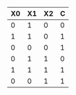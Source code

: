 | X0 | X1 | X2 | C  |
| -- | -- | -- | -- |
|  0 |  1 |  0 |  0 |
|  1 |  1 |  0 |  1 |
|  0 |  0 |  0 |  1 |
|  0 |  1 |  1 |  0 |
|  1 |  1 |  1 |  1 |
|  0 |  0 |  1 |  1 |

